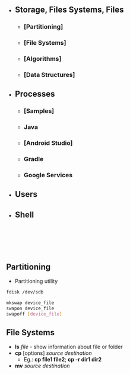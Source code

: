 - ## Storage, Files Systems, Files
    - ### [Partitioning]
    - ### [File Systems]
    - ### [Algorithms]
    - ### [Data Structures]
- ## Processes
    - ### [Samples]
    - ### Java
    - ### [Android Studio]
    - ### Gradle
    - ### Google Services
- ## Users
- ## Shell

<br><br><br><br>

## Partitioning
- Partitioning utility
```bash
fdisk /dev/sdb
```
```bash
mkswap device_file
swapon device_file
swapoff [device_file]
```
## File Systems
- **ls** *file* - show information about file or folder
- **cp** [options] *source destination*
    - Eg.: **cp file1 file2**; **cp -r dir1 dir2**
- **mv** *source destination*
